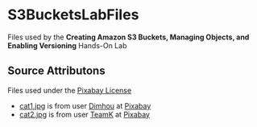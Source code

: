 # S3BucketsLabFiles

Files used by the **Creating Amazon S3 Buckets, Managing Objects, and Enabling Versioning** Hands-On Lab

## Source Attributons

Files used under the [Pixabay License](https://pixabay.com/service/license/)

- [cat1.jpg](cat1.jpg) is from user [Dimhou](https://pixabay.com/users/dimhou-5987327/) at [Pixabay](https://pixabay.com/)
- [cat2.jpg](cat2.jpg) is from user [TeamK](https://pixabay.com/users/teamk-222368/) at [Pixabay](https://pixabay.com/)
